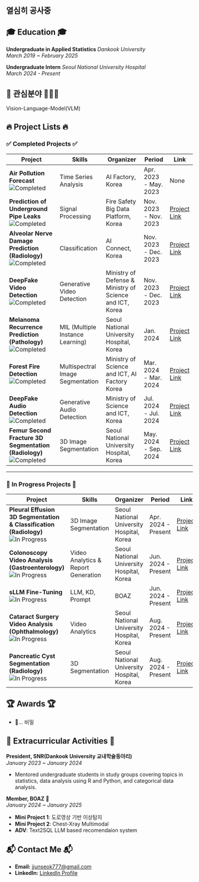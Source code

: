 ## 열심히 공사중

## 🎓 Education 🎓
**Undergraduate in Applied Statistics**  *Dankook University*  
*March 2019 ~ February 2025*

**Undergraduate Intern**  *Seoul National University Hospital*  
*March 2024 - Present*  

## 🎯 관심분야 🎯👨‍🔬
Vision-Language-Model(VLM)

## 🔥 Project Lists 🔥

### ✅ **Completed Projects** ✅
| **Project**                                           | **Skills**                                  | **Organizer**                                            | **Period**              | **Link**           |
|-------------------------------------------------------|---------------------------------------------|----------------------------------------------------------|-------------------------|--------------------|
| **Air Pollution Forecast** ![Completed](https://img.shields.io/badge/Status-Completed-brightgreen) | Time Series Analysis    | AI Factory, Korea              | Apr. 2023 - May. 2023    | None  |
| **Prediction of Underground Pipe Leaks** ![Completed](https://img.shields.io/badge/Status-Completed-brightgreen) | Signal Processing     | Fire Safety Big Data Platform, Korea          | Nov. 2023 - Nov. 2023              | [Project Link](#)  |
| **Alveolar Nerve Damage Prediction (Radiology)** ![Completed](https://img.shields.io/badge/Status-Completed-brightgreen) | Classification | AI Connect, Korea  | Nov. 2023 - Dec. 2023    | [Project Link](#)  |
| **DeepFake Video Detection** ![Completed](https://img.shields.io/badge/Status-Completed-brightgreen) | Generative Video Detection | Ministry of Defense & Ministry of Science and ICT, Korea | Nov. 2023 - Dec. 2023    | [Project Link](https://github.com/jjunstone7/2023-MAICON)  |
| **Melanoma Recurrence Prediction (Pathology)** ![Completed](https://img.shields.io/badge/Status-Completed-brightgreen) |  MIL (Multiple Instance Learning)   | Seoul National University Hospital, Korea  | Jan. 2024                | [Project Link](https://github.com/jjunstone7/Medical-Image-AI-Challenge-2023-Pathology-data)  |
| **Forest Fire Detection** ![Completed](https://img.shields.io/badge/Status-Completed-brightgreen) |  Multispectral Image Segmentation  | Ministry of Science and ICT, AI Factory Korea | Mar. 2024 - Mar. 2024 | [Project Link](https://github.com/jjunstone7/AI-Spark-Global-Wildfire-Detection-Challenge)  |
| **DeepFake Audio Detection** ![Completed](https://img.shields.io/badge/Status-Completed-brightgreen) | Generative Audio Detection | Ministry of Science and ICT, Korea                        | Jul. 2024 - Jul. 2024      | [Project Link](#)  |
| **Femur Second Fracture 3D Segmentation (Radiology)** ![Completed](https://img.shields.io/badge/Status-Completed-brightgreen) | 3D Image Segmentation  | Seoul National University Hospital, Korea | May. 2024 - Sep. 2024| [Project Link](https://github.com/jjunstone7/femur-3D-segmentation) |
---

### 🚧 **In Progress Projects** 🚧
| **Project**                                           | **Skills**                                  | **Organizer**                                            | **Period**              | **Link**           |
|-------------------------------------------------------|---------------------------------------------|----------------------------------------------------------|-------------------------|--------------------|
| **Pleural Effusion 3D Segmentation & Classification (Radiology)** ![In Progress](https://img.shields.io/badge/Status-In%20Progress-yellow) | 3D Image Segmentation    | Seoul National University Hospital, Korea   | Apr. 2024 - Present      | [Project Link](https://github.com/jjunstone7/pleural-effusion)  |
| **Colonoscopy Video Analysis (Gastroenterology)** ![In Progress](https://img.shields.io/badge/Status-In%20Progress-yellow) | Video Analytics & Report Generation  | Seoul National University Hospital, Korea  | Jun. 2024 - Present      | [Project Link](#)  |
| **sLLM Fine-Tuning** ![In Progress](https://img.shields.io/badge/Status-In%20Progress-yellow) | LLM, KD, Prompt   | BOAZ                | Jun. 2024 - Present      | [Project Link](#)  |
| **Cataract Surgery Video Analysis (Ophthalmology)** ![In Progress](https://img.shields.io/badge/Status-In%20Progress-yellow) | Video Analytics  | Seoul National University Hospital, Korea                | Aug. 2024 - Present      | [Project Link](#)  |
| **Pancreatic Cyst Segmentation (Radiology)** ![In Progress](https://img.shields.io/badge/Status-In%20Progress-yellow) | 3D Segmentation  | Seoul National University Hospital, Korea                | Aug. 2024 - Present      | [Project Link](#)  |


## 🏆 Awards 🏆 
- 🤔... 비밀

## 🌱 Extracurricular Activities 🌱

**President,  SNR(Dankook University 교내학술동아리)**    
*January 2023 ~ January 2024*  
- Mentored undergraduate students in study groups covering topics in statistics, data analysis using R and Python, and categorical data analysis.

**Member, BOAZ** 🐘  
*January 2024 ~ January 2025*  
- **Mini Project 1**: 도로영상 기반 이상탐지  
- **Mini Project 2**: Chest-Xray Multimodal
- **ADV**: Text2SQL LLM based recomendaion system

## 📬 Contact Me 📬
- **Email:** [jjunseok777@gmail.com](mailto:jjunseok777@gmail.com)
- **LinkedIn:** [LinkedIn Profile](#)

